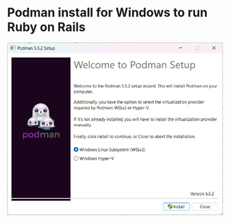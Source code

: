 # Podman install for Windows to run Ruby on Rails

![Starting the install](One.png "Starting the install")

<!--
Screenshot\ 2025-08-12\ 193345.png
Screenshot\ 2025-08-12\ 193725.png
Screenshot\ 2025-08-12\ 193846.png
-->
